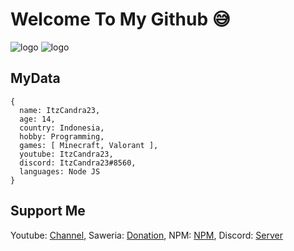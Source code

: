 # Welcome To My Github 😅
![logo](https://nodejs.org/static/images/logo.svg) ![logo](https://github.com/bdsx/bdsx/blob/master/bdsx/images/icon.png)
## MyData
    {
      name: ItzCandra23,
      age: 14,
      country: Indonesia,
      hobby: Programming,
      games: [ Minecraft, Valorant ],
      youtube: ItzCandra23,
      discord: ItzCandra23#8560,
      languages: Node JS
    }
## Support Me
Youtube: [Channel](https:https://www.youtube.com/channel/UC75Yds3FijOzMNw6YE-Juag), Saweria: [Donation](https://saweria.co/ItzCandra23), NPM: [NPM](https://www.npmjs.com/~itzcandra24), Discord: [Server](https://discord.gg/T9XWMQtP)
